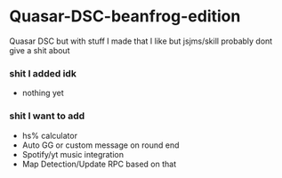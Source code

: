 # Quasar-DSC-beanfrog-edition
Quasar DSC but with stuff I made that I like but jsjms/skill probably dont give a shit about
### shit I added idk
- nothing yet

### shit I want to add
- hs% calculator <br>
- Auto GG or custom message on round end <br>
- Spotify/yt music integration <br>
- Map Detection/Update RPC based on that
